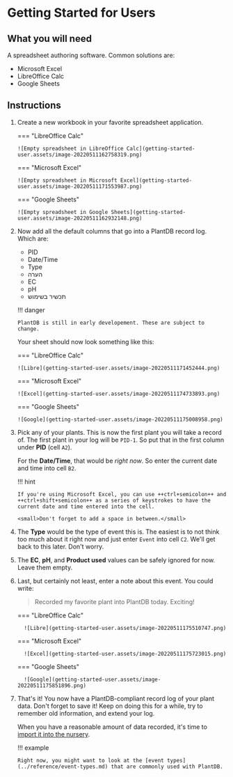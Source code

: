# Getting Started for Users

## What you will need

A spreadsheet authoring software. Common solutions are:

-   Microsoft Excel
-   LibreOffice Calc
-   Google Sheets

## Instructions

1.  Create a new workbook in your favorite spreadsheet application.

    === "LibreOffice Calc"
   
        ![Empty spreadsheet in LibreOffice Calc](getting-started-user.assets/image-20220511162758319.png)

    === "Microsoft Excel"
   
        ![Empty spreadsheet in Microsoft Excel](getting-started-user.assets/image-20220511171553987.png)

    === "Google Sheets"
   
        ![Empty spreadsheet in Google Sheets](getting-started-user.assets/image-20220511162932148.png)

1.  Now add all the default columns that go into a PlantDB record log. Which are:

    -   PID
    -   Date/Time
    -   Type
    -   הערה
    -   EC
    -   pH
    -   תכשיר בשימוש

    !!! danger

        PlantDB is still in early developement. These are subject to change.

    Your sheet should now look something like this:

    === "LibreOffice Calc"

        ![Libre](getting-started-user.assets/image-20220511171452444.png)

    === "Microsoft Excel"

        ![Excel](getting-started-user.assets/image-20220511174733893.png)

    === "Google Sheets"

        ![Google](getting-started-user.assets/image-20220511175008958.png)

1.  Pick any of your plants. This is now the first plant you will take a record of. The first plant in your log will be `PID-1`. So put that in the first column under **PID** (cell `A2`).

    For the **Date/Time**, that would be _right now_. So enter the current date and time into cell `B2`.

    !!! hint
   
        If you're using Microsoft Excel, you can use ++ctrl+semicolon++ and ++ctrl+shift+semicolon++ as a series of keystrokes to have the current date and time entered into the cell.
       
        <small>Don't forget to add a space in between.</small>

1.  The **Type** would be the type of event this is. The easiest is to not think too much about it right now and just enter `Event` into cell `C2`. We'll get back to this later. Don't worry.

1.  The **EC**, **pH**, and **Product used** values can be safely ignored for now. Leave them empty.

1.  Last, but certainly not least, enter a note about this event. You could write:

    > Recorded my favorite plant into PlantDB today. Exciting!

    === "LibreOffice Calc"
    
          ![Libre](getting-started-user.assets/image-20220511175510747.png)

    === "Microsoft Excel"
    
          ![Excel](getting-started-user.assets/image-20220511175723015.png)

    === "Google Sheets"
    
          ![Google](getting-started-user.assets/image-20220511175851896.png)

1.  That's it! You now have a PlantDB-compliant record log of your plant data. Don't forget to save it! Keep on doing this for a while, try to remember old information, and extend your log.

    When you have a reasonable amount of data recorded, it's time to [import it into the nursery](./nursery.md).

    !!! example
   
        Right now, you might want to look at the [event types](../reference/event-types.md) that are commonly used with PlantDB.
